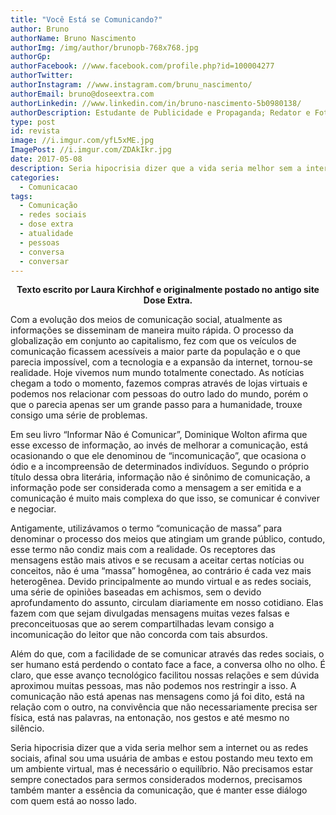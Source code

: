 ```yaml
---
title: "Você Está se Comunicando?"
author: Bruno
authorName: Bruno Nascimento
authorImg: /img/author/brunopb-768x768.jpg
authorGp:
authorFacebook: //www.facebook.com/profile.php?id=100004277
authorTwitter:
authorInstagram: //www.instagram.com/brunu_nascimento/
authorEmail: bruno@doseextra.com
authorLinkedin: //www.linkedin.com/in/bruno-nascimento-5b0980138/
authorDescription: Estudante de Publicidade e Propaganda; Redator e Fotógrafo em Dose Extra Multimídia; Escritor, Podcaster e Gladiador Dourado em Dose Extra Blog.
type: post
id: revista
image: //i.imgur.com/yfL5xME.jpg
ImagePost: //i.imgur.com/ZDAkIkr.jpg
date: 2017-05-08
description: Seria hipocrisia dizer que a vida seria melhor sem a internet ou as redes sociais, afinal sou uma usuária de ambas e estou postando meu texto em um ambiente virtual, mas é necessário o equilíbrio.
categories:
  - Comunicacao
tags:
  - Comunicação
  - redes sociais
  - dose extra
  - atualidade
  - pessoas
  - conversa
  - conversar
---
```

<p style="text-align: center;"><strong>Texto escrito por Laura Kirchhof e originalmente postado no antigo site Dose Extra.</strong></p>
<span style="font-weight: 400;">Com a evolução dos meios de comunicação social, atualmente as informações se disseminam de maneira muito rápida. O processo da globalização em conjunto ao capitalismo, fez com que os veículos de comunicação ficassem acessíveis a maior parte da população e o que parecia impossível, com a tecnologia e a expansão da internet, tornou-se realidade. Hoje vivemos num mundo totalmente conectado. As notícias chegam a todo o momento, fazemos compras através de lojas virtuais e podemos nos relacionar com pessoas do outro lado do mundo, porém o que o parecia apenas ser um grande passo para a humanidade, trouxe consigo uma série de problemas.</span>

<span style="font-weight: 400;">Em seu livro “Informar Não é Comunicar”, Dominique Wolton afirma que esse excesso de informação, ao invés de melhorar a comunicação, está ocasionando o que ele denominou de “incomunicação”, que ocasiona o ódio e a incompreensão de determinados indivíduos. Segundo o próprio título dessa obra literária, informação não é sinônimo de comunicação, a informação pode ser considerada como a mensagem a ser emitida e a comunicação é muito mais complexa do que isso, se comunicar é conviver e negociar.</span>

<span style="font-weight: 400;">Antigamente, utilizávamos o termo “comunicação de massa” para denominar o processo dos meios que atingiam um grande público, contudo, esse termo não condiz mais com a realidade. Os receptores das mensagens estão mais ativos e se recusam a aceitar certas notícias ou conceitos, não é uma “massa” homogênea, ao contrário é cada vez mais heterogênea. Devido principalmente ao mundo virtual e as redes sociais, uma série de opiniões baseadas em achismos, sem o devido aprofundamento do assunto, circulam diariamente em nosso cotidiano. Elas fazem com que sejam divulgadas mensagens muitas vezes falsas e preconceituosas que ao serem compartilhadas levam consigo a incomunicação do leitor que não concorda com tais absurdos.</span>

<span style="font-weight: 400;">Além do que, com a facilidade de se comunicar através das redes sociais, o ser humano está perdendo o contato face a face, a conversa olho no olho. É claro, que esse avanço tecnológico facilitou nossas relações e sem dúvida aproximou muitas pessoas, mas não podemos nos restringir a isso. A comunicação não está apenas nas mensagens como já foi dito, está na relação com o outro, na convivência que não necessariamente precisa ser física, está nas palavras, na entonação, nos gestos e até mesmo no silêncio.</span>

<span style="font-weight: 400;">Seria hipocrisia dizer que a vida seria melhor sem a internet ou as redes sociais, afinal sou uma usuária de ambas e estou postando meu texto em um ambiente virtual, mas é necessário o equilíbrio. Não precisamos estar sempre conectados para sermos considerados modernos, precisamos também manter a essência da comunicação, que é manter esse diálogo com quem está ao nosso lado.</span>

